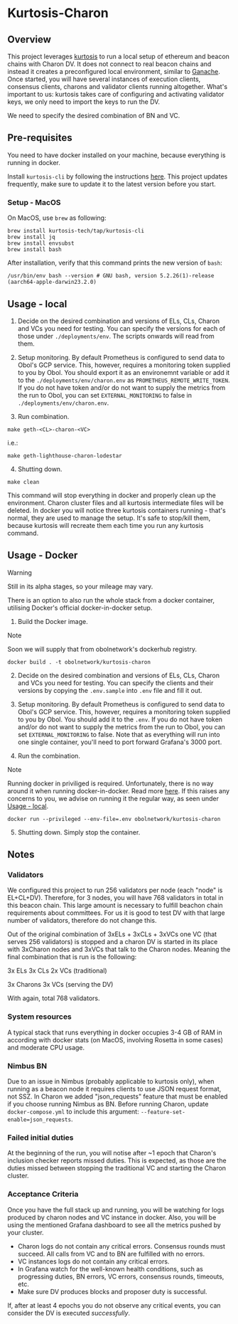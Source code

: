 # Kurtosis-Charon

## Overview

This project leverages [kurtosis](https://docs.kurtosis.com) to run a local setup of ethereum and beacon chains with Charon DV.
It does not connect to real beacon chains and instead it creates a preconfigured local environment, similar to [Ganache](https://archive.trufflesuite.com/ganache/).
Once started, you will have several instances of execution clients, consensus clients, charons and validator clients running altogether.
What's important to us: kurtosis takes care of configuring and activating validator keys, we only need to import the keys to run the DV.

We need to specify the desired combination of BN and VC.

## Pre-requisites

You need to have docker installed on your machine, because everything is running in docker.

Install `kurtosis-cli` by following the instructions [here](https://docs.kurtosis.com/install).
This project updates frequently, make sure to update it to the latest version before you start.

### Setup - MacOS

On MacOS, use `brew` as following:

```shell
brew install kurtosis-tech/tap/kurtosis-cli
brew install jq
brew install envsubst
brew install bash
```

After installation, verify that this command prints the new version of `bash`:

```shell
/usr/bin/env bash --version # GNU bash, version 5.2.26(1)-release (aarch64-apple-darwin23.2.0)
```

## Usage - local

1. Decide on the desired combination and versions of ELs, CLs, Charon and VCs you need for testing.
You can specify the versions for each of those under `./deployments/env`. The scripts onwards will read from them.

2. Setup monitoring.
By default Prometheus is configured to send data to Obol's GCP service. This, however, requires a monitoring token supplied to you by Obol.
You should export it as an environemnt variable or add it to the `./deployments/env/charon.env` as `PROMETHEUS_REMOTE_WRITE_TOKEN`.
If you do not have token and/or do not want to supply the metrics from the run to Obol, you can set `EXTERNAL_MONITORING` to false in `./deployments/env/charon.env`.

3. Run combination.

```shell
make geth-<CL>-charon-<VC>
```

i.e.:

```shell
make geth-lighthouse-charon-lodestar
```

4. Shutting down.

```shell
make clean
```

This command will stop everything in docker and properly clean up the environment. Charon cluster files and all kurtosis intermediate files will be deleted.
In docker you will notice three kurtosis containers running - that's normal, they are used to manage the setup. It's safe to stop/kill them, because kurtosis will recreate them each time you run any kurtosis command.

## Usage - Docker

> [!WARNING]
> Still in its alpha stages, so your mileage may vary.

There is an option to also run the whole stack from a docker container, utilising Docker's official docker-in-docker setup.

1. Build the Docker image.

> [!Note]
> Soon we will supply that from obolnetwork's dockerhub registry.

```shell
docker build . -t obolnetwork/kurtosis-charon
```

2. Decide on the desired combination and versions of ELs, CLs, Charon and VCs you need for testing.
You can specify the clients and their versions by copying the `.env.sample` into `.env` file and fill it out.

3. Setup monitoring.
By default Prometheus is configured to send data to Obol's GCP service. This, however, requires a monitoring token supplied to you by Obol.
You should add it to the `.env`.
If you do not have token and/or do not want to supply the metrics from the run to Obol, you can set `EXTERNAL_MONITORING` to false. Note that as everything will run into one single container, you'll need to port forward Grafana's 3000 port.

4. Run the combination.

> [!Note]
> Running docker in priviliged is required. Unfortunately, there is no way around it when running docker-in-docker. Read more [here](https://www.docker.com/blog/docker-can-now-run-within-docker/). If this raises any concerns to you, we advise on running it the regular way, as seen under [Usage - local](#usage---local).

```shell
docker run --privileged --env-file=.env obolnetwork/kurtosis-charon
```

5. Shutting down.
Simply stop the container.

## Notes

### Validators

We configured this project to run 256 validators per node (each "node" is EL+CL+DV). Therefore, for 3 nodes, you will have 768 validators in total in this beacon chain. This large amount is necessary to fulfill beachon chain requirements about committees. For us it is good to test DV with that large number of validators, therefore do not change this.

Out of the original combination of 3xELs + 3xCLs + 3xVCs one VC (that serves 256 validators) is stopped and a charon DV is started in its place with 3xCharon nodes and 3xVCs that talk to the Charon nodes. Meaning the final combination that is run is the following:

3x ELs
3x CLs
2x VCs (traditional)

3x Charons
3x VCs (serving the DV)

With again, total 768 validators.

### System resources

A typical stack that runs everything in docker occupies 3-4 GB of RAM in according with docker stats (on MacOS, involving Rosetta in some cases) and moderate CPU usage.

### Nimbus BN

Due to an issue in Nimbus (probably applicable to kurtosis only), when running as a beacon node it requires clients to use JSON request format, not SSZ. In Charon we added "json_requests" feature that must be enabled if you choose running Nimbus as BN. Before running Charon, update `docker-compose.yml` to include this argument: `--feature-set-enable=json_requests`.

### Failed initial duties

At the beginning of the run, you will notise after ~1 epoch that Charon's inclusion checker reports missed duties. This is expected, as those are the duties missed between stopping the traditional VC and starting the Charon cluster.

### Acceptance Criteria

Once you have the full stack up and running, you will be watching for logs produced by charon nodes and VC instance in docker. Also, you will be using the mentioned Grafana dashboard to see all the metrics pushed by your cluster.

* Charon logs do not contain any critical errors. Consensus rounds must succeed. All calls from VC and to BN are fulfilled with no errors.
* VC instances logs do not contain any critical errors.
* In Grafana watch for the well-known health conditions, such as progressing duties, BN errors, VC errors, consensus rounds, timeouts, etc.
* Make sure DV produces blocks and proposer duty is successful.

If, after at least 4 epochs you do not observe any critical events, you can consider the DV is executed *successfully*.
